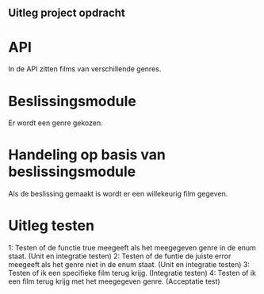 ﻿## Uitleg project opdracht
# API
In de API zitten films van verschillende genres.

# Beslissingsmodule
Er wordt een genre gekozen.

# Handeling op basis van beslissingsmodule
Als de beslissing gemaakt is wordt er een willekeurig film gegeven.

# Uitleg testen
1: Testen of de functie true meegeeft als het meegegeven genre in de enum staat. (Unit en integratie testen)
2: Testen of de funtie de juiste error meegeeft als het genre niet in de enum staat. (Unit en integratie testen)
3: Testen of ik een specifieke film terug krijg. (Integratie testen)
4: Testen of ik een film terug krijg met het meegegeven genre. (Acceptatie test)